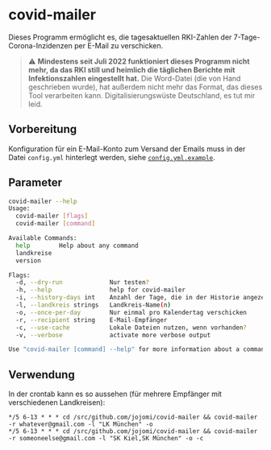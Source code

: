 # covid-mailer

Dieses Programm ermöglicht es, die tagesaktuellen RKI-Zahlen der 7-Tage-Corona-Inzidenzen per E-Mail zu verschicken.

> :warning: **Mindestens seit Juli 2022 funktioniert dieses Programm nicht mehr, da das RKI still und heimlich die täglichen Berichte mit Infektionszahlen eingestellt hat.** Die Word-Datei (die von Hand geschrieben wurde), hat außerdem nicht mehr das Format, das dieses Tool verarbeiten kann. Digitalisierungswüste Deutschland, es tut mir leid.

## Vorbereitung

Konfiguration für ein E-Mail-Konto zum Versand der Emails muss in der Datei `config.yml` hinterlegt werden, siehe [`config.yml.example`](config.yml.example).

## Parameter

``` bash
covid-mailer --help
Usage:
  covid-mailer [flags]
  covid-mailer [command]

Available Commands:
  help        Help about any command
  landkreise  
  version     

Flags:
  -d, --dry-run             Nur testen?
  -h, --help                help for covid-mailer
  -i, --history-days int    Anzahl der Tage, die in der Historie angezeigt werden sollen (default 14)
  -l, --landkreis strings   Landkreis-Name(n)
  -o, --once-per-day        Nur einmal pro Kalendertag verschicken
  -r, --recipient string    E-Mail-Empfänger
  -c, --use-cache           Lokale Dateien nutzen, wenn vorhanden?
  -v, --verbose             activate more verbose output

Use "covid-mailer [command] --help" for more information about a command.
```

## Verwendung

In der crontab kann es so aussehen (für mehrere Empfänger mit verschiedenen Landkreisen):

```
*/5 6-13 * * * cd /src/github.com/jojomi/covid-mailer && covid-mailer -r whatever@gmail.com -l "LK München" -o
*/5 6-13 * * * cd /src/github.com/jojomi/covid-mailer && covid-mailer -r someoneelse@gmail.com -l "SK Kiel,SK München" -o -c
```
